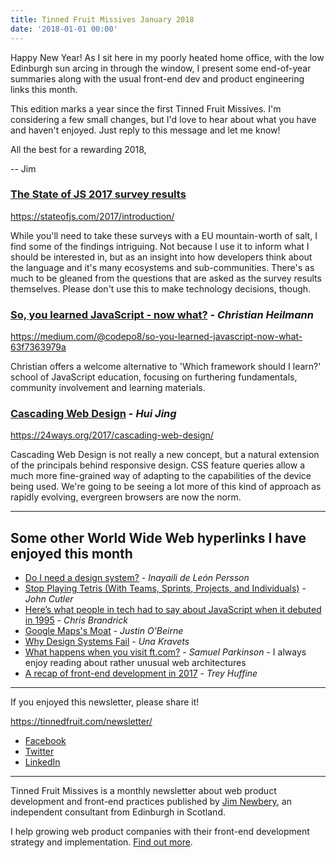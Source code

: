 ```yaml
---
title: Tinned Fruit Missives January 2018
date: '2018-01-01 00:00'
---
```


Happy New Year! As I sit here in my poorly heated home office, with the low Edinburgh sun arcing in through the window, I present some end-of-year summaries along with the usual front-end dev and product engineering links this month.

This edition marks a year since the first Tinned Fruit Missives. I'm considering a few small changes, but I'd love to hear about what you have and haven't enjoyed. Just reply to this message and let me know!

All the best for a rewarding 2018,

-- Jim

### [The State of JS 2017 survey results](https://stateofjs.com/2017/introduction/)

https://stateofjs.com/2017/introduction/

While you'll need to take these surveys with a EU mountain-worth of salt, I find some of the findings intriguing. Not because I use it to inform what I should be interested in, but as an insight into how developers think about the language and it's many ecosystems and sub-communities. There's as much to be gleaned from the questions that are asked as the survey results themselves. Please don't use this to make technology decisions, though.

### [So, you learned JavaScript - now what?](https://medium.com/@codepo8/so-you-learned-javascript-now-what-63f7363979a) - _Christian Heilmann_

https://medium.com/@codepo8/so-you-learned-javascript-now-what-63f7363979a

Christian offers a welcome alternative to 'Which framework should I learn?' school of JavaScript education, focusing on furthering fundamentals, community involvement and learning materials.

### [Cascading Web Design](https://24ways.org/2017/cascading-web-design/) - _Hui Jing_

https://24ways.org/2017/cascading-web-design/

Cascading Web Design is not really a new concept, but a natural extension of the principals behind responsive design. CSS feature queries allow a much more fine-grained way of adapting to the capabilities of the device being used. We're going to be seeing a lot more of this kind of approach as rapidly evolving, evergreen browsers are now the norm.

---

## Some other World Wide Web hyperlinks I have enjoyed this month

* [Do I need a design system?](https://medium.com/make-us-proud/do-i-need-a-design-system-b67f84084c30) - _Inayaili de León Persson_
* [Stop Playing Tetris (With Teams, Sprints, Projects, and Individuals)](https://medium.com/@johnpcutler/stop-playing-tetris-with-teams-sprints-projects-and-individuals-b1e4ed6d8bc0) - _John Cutler_
* [Here’s what people in tech had to say about JavaScript when it debuted in 1995](https://medium.com/dailyjs/heres-what-people-in-tech-had-to-say-about-javascript-when-it-debuted-in-1995-a4b81dc05b71) - _Chris Brandrick_
* [Google Maps's Moat](https://www.justinobeirne.com/google-maps-moat/) - _Justin O'Beirne_
* [Why Design Systems Fail](https://24ways.org/2017/why-design-systems-fail/) - _Una Kravets_
* [What happens when you visit ft.com?](https://medium.com/@samparkinson_/making-a-request-to-the-financial-times-b2119a2f422d) - _Samuel Parkinson_ - I always enjoy reading about rather unusual web architectures
* [A recap of front-end development in 2017](https://levelup.gitconnected.com/a-recap-of-front-end-development-in-2017-7072ce99e727) - _Trey Huffine_

---

If you enjoyed this newsletter, please share it!

https://tinnedfruit.com/newsletter/

* [Facebook](https://v.gd/Yq5MWW)
* [Twitter](https://v.gd/1SYOdJ)
* [LinkedIn](https://v.gd/LevaZh)

---

Tinned Fruit Missives is a monthly newsletter about web product development and front-end practices published by [Jim Newbery](https://tinnedfruit.com), an independent consultant from Edinburgh in Scotland.

I help growing web product companies with their front-end development strategy and implementation. [Find out more](https://tinnedfruit.com).
